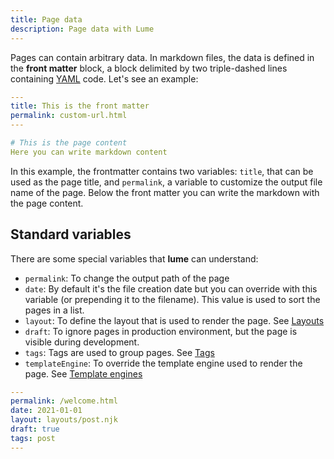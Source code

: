 ```yaml
---
title: Page data
description: Page data with Lume
---
```


Pages can contain arbitrary data. In markdown files, the data is defined in the **front matter** block, a block delimited by two triple-dashed lines containing [YAML](https://yaml.org/) code. Let's see an example:

```yaml
---
title: This is the front matter
permalink: custom-url.html
---

# This is the page content
Here you can write markdown content

```

In this example, the frontmatter contains two variables: `title`, that can be used as the page title, and `permalink`, a variable to customize the output file name of the page. Below the front matter you can write the markdown with the page content.

## Standard variables

There are some special variables that **lume** can understand:

- `permalink`: To change the output path of the page
- `date`: By default it's the file creation date but you can override with this variable (or prepending it to the filename). This value is used to sort the pages in a list.
- `layout`: To define the layout that is used to render the page. See [Layouts](/creating-pages/layouts/)
- `draft`: To ignore pages in production environment, but the page is visible during development.
- `tags`: Tags are used to group pages. See [Tags](/creating-pages/tags/)
- `templateEngine`: To override the template engine used to render the page. See [Template engines](advanced/template-engines/)

```yaml
---
permalink: /welcome.html
date: 2021-01-01
layout: layouts/post.njk
draft: true
tags: post
---
```
